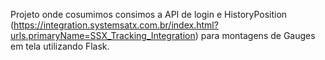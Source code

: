 Projeto onde cosumimos consimos a API de login e HistoryPosition (https://integration.systemsatx.com.br/index.html?urls.primaryName=SSX_Tracking_Integration) para montagens de Gauges 
em tela utilizando Flask.
